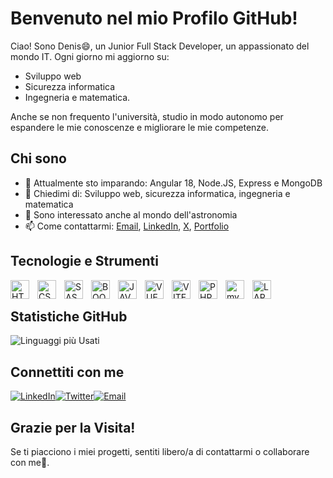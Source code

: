 # Benvenuto nel mio Profilo GitHub!

Ciao! Sono Denis😄, un Junior Full Stack Developer, un appassionato del mondo IT. 
Ogni giorno mi aggiorno su: 
- Sviluppo web
- Sicurezza informatica
- Ingegneria e matematica.

Anche se non frequento l'università, studio in modo autonomo per espandere le mie conoscenze e migliorare le mie competenze.

## Chi sono

- 🌱 Attualmente sto imparando: Angular 18, Node.JS, Express e MongoDB
- 💬 Chiedimi di: Sviluppo web, sicurezza informatica, ingegneria e matematica
- 🔭 Sono interessato anche al mondo dell'astronomia
- 📫 Come contattarmi: [Email](turbatudenis34@gmail.com), [LinkedIn](https://www.linkedin.com/in/denis-turbatu-573388303/), [X](https://x.com/d_turbatu), [Portfolio](turbatudenis.it)

## Tecnologie e Strumenti

<img src="https://cdn.jsdelivr.net/gh/devicons/devicon@latest/icons/html5/html5-original.svg" alt="HTML" align="left" width="30px" style="padding-right:10px;">
<img src="https://cdn.jsdelivr.net/gh/devicons/devicon@latest/icons/css3/css3-original.svg" alt="CSS" align="left" width="30px" style="padding-right:10px;">
<img src="https://cdn.jsdelivr.net/gh/devicons/devicon@latest/icons/sass/sass-original.svg" alt="SASS" align="left" width="30px" style="padding-right:10px;">
<img src="https://cdn.jsdelivr.net/gh/devicons/devicon@latest/icons/bootstrap/bootstrap-original-wordmark.svg" alt="BOOTSTRAP" align="left" width="30px" style="padding-right:10px;">
<img src="https://cdn.jsdelivr.net/gh/devicons/devicon@latest/icons/javascript/javascript-original.svg" alt="JAVASCRIPT" align="left" width="30px" style="padding-right:10px;">
<img src="https://cdn.jsdelivr.net/gh/devicons/devicon@latest/icons/vuejs/vuejs-original.svg" alt="VUE.JS" align="left" width="30px" style="padding-right:10px;">
<img src="https://cdn.jsdelivr.net/gh/devicons/devicon@latest/icons/vitejs/vitejs-original.svg" alt="VITE" align="left" width="30px" style="padding-right:10px;">
<img src="https://cdn.jsdelivr.net/gh/devicons/devicon@latest/icons/php/php-original.svg" alt="PHP" align="left" width="30px" style="padding-right:10px;">
<img src="https://cdn.jsdelivr.net/gh/devicons/devicon@latest/icons/mysql/mysql-original.svg" alt="mySQL" align="left" width="30px" style="padding-right:10px;">
<img src="https://cdn.jsdelivr.net/gh/devicons/devicon@latest/icons/laravel/laravel-original.svg" alt="LARAVEL" align="left" width="30px" style="padding-right:10px;">

<br>

## Statistiche GitHub

![Linguaggi più Usati](https://github-readme-stats.vercel.app/api/top-langs/?username=Denis-Turbatu&theme=dracula&hide_progress=true)

## Connettiti con me

<div style="display: flex;">
  <a href="https://www.linkedin.com/in/denis-turbatu-573388303/" onclick="window.open(this.href); return false;">
    <img src="https://img.shields.io/badge/LinkedIn-0077B5?style=for-the-badge&logo=linkedin&logoColor=white" alt="LinkedIn">
  </a>

  <a href="https://x.com/d_turbatu" onclick="window.open(this.href); return false;">
    <img src="https://img.shields.io/badge/Twitter-000000?style=for-the-badge&logo=X&logoColor=white" alt="Twitter">
  </a>

  <a href="mailto:turbatudenis34@gmail.com">
    <img src="https://img.shields.io/badge/Email-D14836?style=for-the-badge&logo=gmail&logoColor=white" alt="Email">
  </a>
</div>


## Grazie per la Visita!

Se ti piacciono i miei progetti, sentiti libero/a di contattarmi o collaborare con me👋​.
